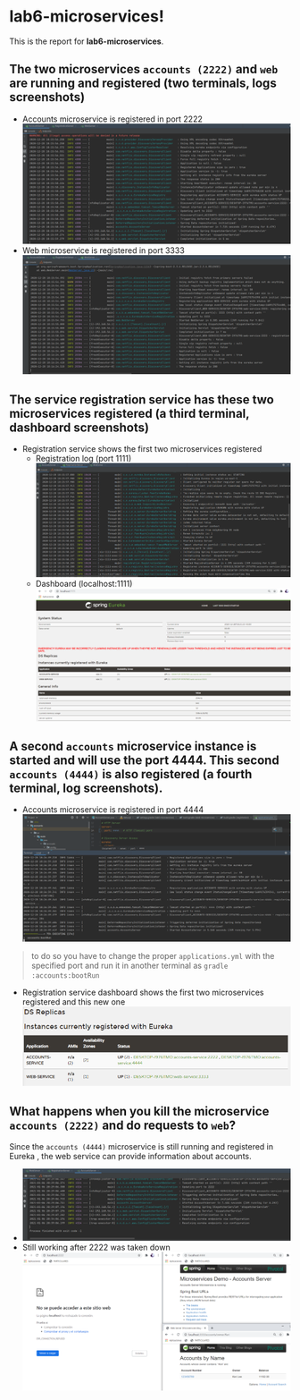 ﻿# lab6-microservices!

This is the report for **lab6-microservices**.

## The two microservices `accounts (2222)` and `web` are running and registered (two terminals, logs screenshots)

- Accounts microservice is registered in port 2222
![Account 2222](report_images/AccountLog.PNG)
- Web microservice is registered in port 3333
![Web 3333](report_images/WebLog.PNG)
## The service registration service has these two microservices registered (a third terminal, dashboard screenshots)
- Registration service shows the first two microservices registered
	 - Registration log (port 1111)
![Registration 1111](report_images/RegistrationLog.PNG)
	- Dashboard (localhost:1111)
![Dashborad 1](report_images/Dashboard.PNG)

## A second  `accounts`  microservice instance is started and will use the port 4444. This second  `accounts (4444)`  is also registered (a fourth terminal, log screenshots).

- Accounts microservice is registered in port 4444
![Account 4444](report_images/NewAccount4444.PNG)

> to do so you have to change the proper `applications.yml` with the specified port and run it in another terminal as `gradle :accounts:bootRun`

-  Registration service dashboard shows the first  two microservices registered and this new one
![Dashboard 2](report_images/Dashboard_two_accounts.PNG)

##  What happens when you kill the microservice  `accounts (2222)`  and do requests to  `web`?  
   

Since the `accounts (4444)` microservice is still running and registered in Eureka , the web service can provide information about accounts. 
- ![Account 2222 down](report_images/Account_2222_takedown.PNG)
- Still working after 2222 was taken down
![Account 2222 down web browser](report_images/StillWorkingAfter2222down.PNG)
